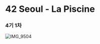 # 42 Seoul - La Piscine

### 4기 1차

![IMG_9504](https://user-images.githubusercontent.com/74334399/112433312-66cfe700-8d85-11eb-8724-990bf9773bc1.jpg)
